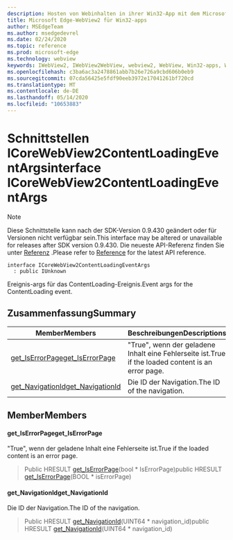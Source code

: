 ```yaml
---
description: Hosten von Webinhalten in ihrer Win32-App mit dem Microsoft Edge WebView2-Steuerelement
title: Microsoft Edge-WebView2 für Win32-apps
author: MSEdgeTeam
ms.author: msedgedevrel
ms.date: 02/24/2020
ms.topic: reference
ms.prod: microsoft-edge
ms.technology: webview
keywords: IWebView2, IWebView2WebView, webview2, WebView, Win32-apps, Win32, Edge, ICoreWebView2, ICoreWebView2Host, Browser-Steuerelement, Edge-HTML
ms.openlocfilehash: c3ba6ac3a2478861abb7b26e726a9cbd606b0eb9
ms.sourcegitcommit: 07cda56425e5fdf90eeb3972e17041261bf720cd
ms.translationtype: MT
ms.contentlocale: de-DE
ms.lasthandoff: 05/14/2020
ms.locfileid: "10653883"
---
```

# <span data-ttu-id="c06ec-104">Schnittstellen ICoreWebView2ContentLoadingEventArgs</span><span class="sxs-lookup"><span data-stu-id="c06ec-104">interface ICoreWebView2ContentLoadingEventArgs</span></span> 

> [!NOTE]
> <span data-ttu-id="c06ec-105">Diese Schnittstelle kann nach der SDK-Version 0.9.430 geändert oder für Versionen nicht verfügbar sein.</span><span class="sxs-lookup"><span data-stu-id="c06ec-105">This interface may be altered or unavailable for releases after SDK version 0.9.430.</span></span> <span data-ttu-id="c06ec-106">Die neueste API-Referenz finden Sie unter [Referenz](../../../webview2-api-reference.md) .</span><span class="sxs-lookup"><span data-stu-id="c06ec-106">Please refer to [Reference](../../../webview2-api-reference.md) for the latest API reference.</span></span>

```
interface ICoreWebView2ContentLoadingEventArgs
  : public IUnknown
```

<span data-ttu-id="c06ec-107">Ereignis-args für das ContentLoading-Ereignis.</span><span class="sxs-lookup"><span data-stu-id="c06ec-107">Event args for the ContentLoading event.</span></span>

## <span data-ttu-id="c06ec-108">Zusammenfassung</span><span class="sxs-lookup"><span data-stu-id="c06ec-108">Summary</span></span>

 <span data-ttu-id="c06ec-109">Member</span><span class="sxs-lookup"><span data-stu-id="c06ec-109">Members</span></span>                        | <span data-ttu-id="c06ec-110">Beschreibungen</span><span class="sxs-lookup"><span data-stu-id="c06ec-110">Descriptions</span></span>
--------------------------------|---------------------------------------------
[<span data-ttu-id="c06ec-111">get_IsErrorPage</span><span class="sxs-lookup"><span data-stu-id="c06ec-111">get_IsErrorPage</span></span>](#get_iserrorpage) | <span data-ttu-id="c06ec-112">"True", wenn der geladene Inhalt eine Fehlerseite ist.</span><span class="sxs-lookup"><span data-stu-id="c06ec-112">True if the loaded content is an error page.</span></span>
[<span data-ttu-id="c06ec-113">get_NavigationId</span><span class="sxs-lookup"><span data-stu-id="c06ec-113">get_NavigationId</span></span>](#get_navigationid) | <span data-ttu-id="c06ec-114">Die ID der Navigation.</span><span class="sxs-lookup"><span data-stu-id="c06ec-114">The ID of the navigation.</span></span>

## <span data-ttu-id="c06ec-115">Member</span><span class="sxs-lookup"><span data-stu-id="c06ec-115">Members</span></span>

#### <span data-ttu-id="c06ec-116">get_IsErrorPage</span><span class="sxs-lookup"><span data-stu-id="c06ec-116">get_IsErrorPage</span></span> 

<span data-ttu-id="c06ec-117">"True", wenn der geladene Inhalt eine Fehlerseite ist.</span><span class="sxs-lookup"><span data-stu-id="c06ec-117">True if the loaded content is an error page.</span></span>

> <span data-ttu-id="c06ec-118">Public HRESULT [get_IsErrorPage](#get_iserrorpage)(bool \* IsErrorPage)</span><span class="sxs-lookup"><span data-stu-id="c06ec-118">public HRESULT [get_IsErrorPage](#get_iserrorpage)(BOOL \* isErrorPage)</span></span>

#### <span data-ttu-id="c06ec-119">get_NavigationId</span><span class="sxs-lookup"><span data-stu-id="c06ec-119">get_NavigationId</span></span> 

<span data-ttu-id="c06ec-120">Die ID der Navigation.</span><span class="sxs-lookup"><span data-stu-id="c06ec-120">The ID of the navigation.</span></span>

> <span data-ttu-id="c06ec-121">Public HRESULT [get_NavigationId](#get_navigationid)(UINT64 \* navigation_id)</span><span class="sxs-lookup"><span data-stu-id="c06ec-121">public HRESULT [get_NavigationId](#get_navigationid)(UINT64 \* navigation_id)</span></span>


